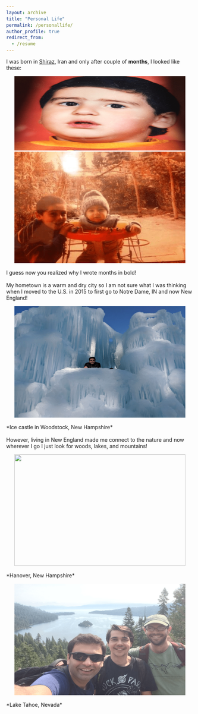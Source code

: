 ```yaml
---
layout: archive
title: "Personal Life"
permalink: /personallife/
author_profile: true
redirect_from:
  - /resume
---
```


I was born in [Shiraz](https://en.wikipedia.org/wiki/Shiraz), Iran and only after couple of **months**, I looked like these:

<p align="center">
  <img width="460" height="200" src="../images/baby1.png">
  <img width="460" height="300" src="../images/baby2.png">
</p>

I guess now you realized why I wrote months in bold!
<br/>
<br/>
My hometown is a warm and dry city so I am not sure what I was thinking when I moved to the U.S. in 2015 to first go to Notre Dame, IN and now New England!

<p align="center">
  <img width="460" height="300" src="../images/ice.png">
</p>
*Ice castle in Woodstock, New Hampshire*

<br/>
<br/>
However, living in New England made me connect to the nature and now wherever I go I just look for woods, lakes, and mountains!

<p align="center">
  <img width="460" height="300" src="../images/nature2.png">
</p>
*Hanover, New Hampshire*

<p align="center">
  <img width="460" height="300" src="../images/nature1.png">
</p>
*Lake Tahoe, Nevada*
